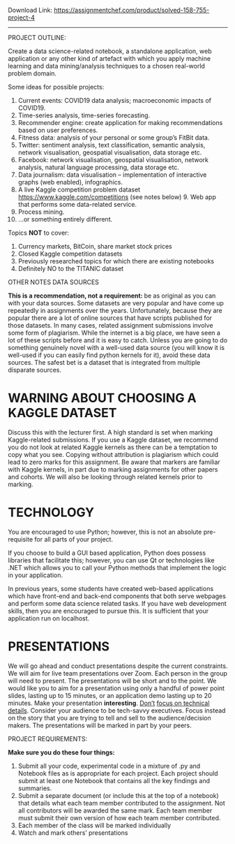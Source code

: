 Download Link: https://assignmentchef.com/product/solved-158-755-project-4
<br>
<hr>

PROJECT OUTLINE:

Create a data science-related notebook, a standalone application, web application or any other kind of artefact with which you apply machine learning and data mining/analysis techniques to a chosen real-world problem domain.

Some ideas for possible projects:

<ol>

 <li>Current events: COVID19 data analysis; macroeconomic impacts of COVID19.</li>

 <li>Time-series analysis, time-series forecasting.</li>

 <li>Recommender engine: create application for making recommendations based on user preferences.</li>

 <li>Fitness data: analysis of your personal or some group’s FitBit data.</li>

 <li>Twitter: sentiment analysis, text classification, semantic analysis, network visualisation, geospatial visualisation, data storage etc.</li>

 <li>Facebook: network visualisation, geospatial visualisation, network analysis, natural language processing, data storage etc.</li>

 <li>Data journalism: data visualisation – implementation of interactive graphs (web enabled), infographics.</li>

 <li>A live Kaggle competition problem dataset <a href="https://www.kaggle.com/competitions">https://www.kaggle.com/competitions</a> (see notes below) 9. Web app that performs some data-related service.</li>

 <li>Process mining.</li>

 <li>…or something entirely different.</li>

</ol>




Topics <strong>NOT</strong> to cover:

<ol>

 <li>Currency markets, BitCoin, share market stock prices</li>

 <li>Closed Kaggle competition datasets</li>

 <li>Previously researched topics for which there are existing notebooks</li>

 <li>Definitely NO to the TITANIC dataset</li>

</ol>




OTHER NOTES DATA SOURCES

<strong>This is a recommendation, not a requirement: </strong> be as original as you can with your data sources.  Some datasets are very popular and have come up repeatedly in assignments over the years. Unfortunately, because they are popular there are a lot of online sources that have scripts published for those datasets. In many cases, related assignment submissions involve some form of plagiarism. While the internet is a big place, we have seen a lot of these scripts before and it is easy to catch.  Unless you are going to do something genuinely novel with a well-used data source (you will know it is well-used if you can easily find python kernels for it), avoid these data sources.  The safest bet is a dataset that is integrated from multiple disparate sources.

<h1>WARNING ABOUT CHOOSING A KAGGLE DATASET</h1>

Discuss this with the lecturer first.  A high standard is set when marking Kaggle-related submissions.  If you use a Kaggle dataset, we recommend you do not look at related Kaggle kernels as there can be a temptation to copy what you see. Copying without attribution is plagiarism which could lead to zero marks for this assignment.  Be aware that markers are familiar with Kaggle kernels, in part due to marking assignments for other papers and cohorts. We will also be looking through related kernels prior to marking.

<h1>TECHNOLOGY</h1>

You are encouraged to use Python; however, this is not an absolute pre-requisite for all parts of your project.

If you choose to build a GUI based application, Python does possess libraries that facilitate this; however, you can use Qt or technologies like .NET which allows you to call your Python methods that implement the logic in your application.

In previous years, some students have created web-based applications which have front-end and back-end components that both serve webpages and perform some data science related tasks. If you have web development skills, then you are encouraged to pursue this. It is sufficient that your application run on localhost.

<h1>PRESENTATIONS</h1>

We will go ahead and conduct presentations despite the current constraints. We will aim for live team presentations over Zoom. Each person in the group will need to present. The presentations will be short and to the point. We would like you to aim for a presentation using only a handful of power point slides, lasting up to 15 minutes, or an application demo lasting up to 20 minutes. Make your presentation <strong>interesting</strong>. <u>Don’t</u> <u>focus on technical details</u>. Consider your audience to be tech-savvy executives. Focus instead on the story that you are trying to tell and sell to the audience/decision makers. The presentations will be marked in part by your peers.

PROJECT REQUIREMENTS:

<strong>Make sure you do these four things: </strong>

<ol>

 <li>Submit all your code, experimental code in a mixture of .py and Notebook files as is appropriate for each project. Each project should submit at least one Notebook that contains all the key findings and summaries.</li>

 <li>Submit a separate document (or include this at the top of a notebook) that details what each team member contributed to the assignment. Not all contributors will be awarded the same mark.  Each team member must submit their own version of how each team member contributed.</li>

 <li>Each member of the class will be marked individually</li>

 <li>Watch and mark others’ presentations</li>

</ol>